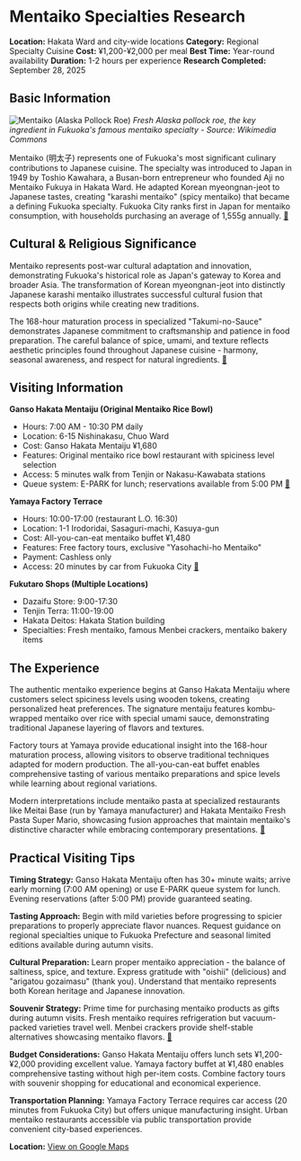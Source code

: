 # Mentaiko Specialties Research

**Location:** Hakata Ward and city-wide locations
**Category:** Regional Specialty Cuisine
**Cost:** ¥1,200-¥2,000 per meal
**Best Time:** Year-round availability
**Duration:** 1-2 hours per experience
**Research Completed:** September 28, 2025

## Basic Information

![Mentaiko (Alaska Pollock Roe)](https://upload.wikimedia.org/wikipedia/commons/thumb/f/f7/Alaska_pollack_liver_roe_milt.jpg/800px-Alaska_pollack_liver_roe_milt.jpg)
*Fresh Alaska pollock roe, the key ingredient in Fukuoka's famous mentaiko specialty - Source: Wikimedia Commons*

Mentaiko (明太子) represents one of Fukuoka's most significant culinary contributions to Japanese cuisine. The specialty was introduced to Japan in 1949 by Toshio Kawahara, a Busan-born entrepreneur who founded Aji no Mentaiko Fukuya in Hakata Ward. He adapted Korean myeongnan-jeot to Japanese tastes, creating "karashi mentaiko" (spicy mentaiko) that became a defining Fukuoka specialty. Fukuoka City ranks first in Japan for mentaiko consumption, with households purchasing an average of 1,555g annually. [🔗](https://en.fukuoka-leapup.jp/city/202008.99)

## Cultural & Religious Significance

Mentaiko represents post-war cultural adaptation and innovation, demonstrating Fukuoka's historical role as Japan's gateway to Korea and broader Asia. The transformation of Korean myeongnan-jeot into distinctly Japanese karashi mentaiko illustrates successful cultural fusion that respects both origins while creating new traditions.

The 168-hour maturation process in specialized "Takumi-no-Sauce" demonstrates Japanese commitment to craftsmanship and patience in food preparation. The careful balance of spice, umami, and texture reflects aesthetic principles found throughout Japanese cuisine - harmony, seasonal awareness, and respect for natural ingredients. [🔗](https://bokksu.com/blogs/news/mentaiko-magic-exploring-japan-s-beloved-cod-roe-delicacy)

## Visiting Information

**Ganso Hakata Mentaiju (Original Mentaiko Rice Bowl)**
- Hours: 7:00 AM - 10:30 PM daily
- Location: 6-15 Nishinakasu, Chuo Ward
- Cost: Ganso Hakata Mentaiju ¥1,680
- Features: Original mentaiko rice bowl restaurant with spiciness level selection
- Access: 5 minutes walk from Tenjin or Nakasu-Kawabata stations
- Queue system: E-PARK for lunch; reservations available from 5:00 PM [🔗](https://www.mentaiju.com/?wovn=en)

**Yamaya Factory Terrace**
- Hours: 10:00-17:00 (restaurant L.O. 16:30)
- Location: 1-1 Irodoridai, Sasaguri-machi, Kasuya-gun
- Cost: All-you-can-eat mentaiko buffet ¥1,480
- Features: Free factory tours, exclusive "Yasohachi-ho Mentaiko"
- Payment: Cashless only
- Access: 20 minutes by car from Fukuoka City [🔗](https://www.crossroadfukuoka.jp/en/spot/15027)

**Fukutaro Shops (Multiple Locations)**
- Dazaifu Store: 9:00-17:30
- Tenjin Terra: 11:00-19:00
- Hakata Deitos: Hakata Station building
- Specialties: Fresh mentaiko, famous Menbei crackers, mentaiko bakery items

## The Experience

The authentic mentaiko experience begins at Ganso Hakata Mentaiju where customers select spiciness levels using wooden tokens, creating personalized heat preferences. The signature mentaiju features kombu-wrapped mentaiko over rice with special umami sauce, demonstrating traditional Japanese layering of flavors and textures.

Factory tours at Yamaya provide educational insight into the 168-hour maturation process, allowing visitors to observe traditional techniques adapted for modern production. The all-you-can-eat buffet enables comprehensive tasting of various mentaiko preparations and spice levels while learning about regional variations.

Modern interpretations include mentaiko pasta at specialized restaurants like Meitai Base (run by Yamaya manufacturer) and Hakata Mentaiko Fresh Pasta Super Mario, showcasing fusion approaches that maintain mentaiko's distinctive character while embracing contemporary presentations. [🔗](https://en.fukuoka-leapup.jp/gourmet/202111.375)

## Practical Visiting Tips

**Timing Strategy:** Ganso Hakata Mentaiju often has 30+ minute waits; arrive early morning (7:00 AM opening) or use E-PARK queue system for lunch. Evening reservations (after 5:00 PM) provide guaranteed seating.

**Tasting Approach:** Begin with mild varieties before progressing to spicier preparations to properly appreciate flavor nuances. Request guidance on regional specialties unique to Fukuoka Prefecture and seasonal limited editions available during autumn visits.

**Cultural Preparation:** Learn proper mentaiko appreciation - the balance of saltiness, spice, and texture. Express gratitude with "oishii" (delicious) and "arigatou gozaimasu" (thank you). Understand that mentaiko represents both Korean heritage and Japanese innovation.

**Souvenir Strategy:** Prime time for purchasing mentaiko products as gifts during autumn visits. Fresh mentaiko requires refrigeration but vacuum-packed varieties travel well. Menbei crackers provide shelf-stable alternatives showcasing mentaiko flavors. [🔗](https://sudachirecipes.com/hakata-motsunabe/)

**Budget Considerations:** Ganso Hakata Mentaiju offers lunch sets ¥1,200-¥2,000 providing excellent value. Yamaya factory buffet at ¥1,480 enables comprehensive tasting without high per-item costs. Combine factory tours with souvenir shopping for educational and economical experience.

**Transportation Planning:** Yamaya Factory Terrace requires car access (20 minutes from Fukuoka City) but offers unique manufacturing insight. Urban mentaiko restaurants accessible via public transportation provide convenient city-based experiences.

**Location:** [View on Google Maps](https://maps.google.com/maps?q=6-15+Nishinakasu,+Chuo+Ward,+Fukuoka)